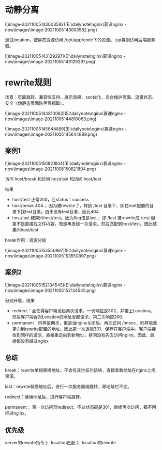 # 动静分离

![image-20211005143003582](E:\dailynote\nginx\慕课nginx - now\images\image-20211005143003582.png)

通过location，使静态资源访问 /opt/app/code下的资源。.jsp类则访问后端服务器。

![image-20211005143129297](E:\dailynote\nginx\慕课nginx - now\images\image-20211005143129297.png)

# rewrite规则

场景：页面跳转、兼容性支持、展示效果、seo优化、后台维护页面、流量状态、安全（伪静态页面防黑客抓取）。

![image-20211005144810063](E:\dailynote\nginx\慕课nginx - now\images\image-20211005144810063.png)

![image-20211005145644889](E:\dailynote\nginx\慕课nginx - now\images\image-20211005145644889.png)

## 案例1

![image-20211005150821804](E:\dailynote\nginx\慕课nginx - now\images\image-20211005150821804.png)

访问  host/break  和访问 host/last  和访问 host/test

结果

- host/test 正常200，且status：success
- host/break 404 ，因为被rewrite了，转到 /test 目录下，即在root配置的目录下找test目录。由于没有test目录，因此404
- host/last 结果同host/test。因为flag值是last ，即 /last 被rewrite成 /test 但是不是直接找文件内容，而是再发起一次请求。然后匹配到host/test。因此结果同host/test

break作用：资源分级

![image-20211005153550897](E:\dailynote\nginx\慕课nginx - now\images\image-20211005153550897.png)

## 案例2

 

![image-20211005152134545](E:\dailynote\nginx\慕课nginx - now\images\image-20211005152134545.png)

分别开启，结果

- redirect：会使得客户端发起两次请求，一次响应是302，并带上Location。然后客户端会对Location的地址发起请求，第二次响应200.
- permanent：同样是两次，但是当nginx关闭后，再次访问 /imooc，同样能重定向到rewrite配置的地址。因此第一次返回301，保存在客户端中。客户端接收到同样的请求，直接重定向到新地址，期间没有先去访问nginx。因此，后续都没有经过nginx

## 总结

break：rewrite单纯替换地址，不会有其他任何跳转，直接拿新地址在nginx上找资源。

last：rewrite替换地址后，进行一次服务器端跳转，即地址栏不变。

redirect：替换地址后，进行客户端跳转。

permanent： 第一次访问同redirect，不过状态码是301，后续再次访问，都不用经过nginx。

## 优先级

server的rewrite指令 》 location匹配 》 location的rewrite